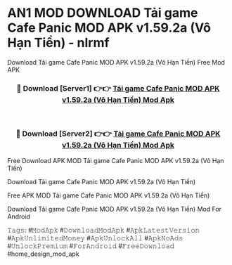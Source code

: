 # AN1 MOD DOWNLOAD Tải game Cafe Panic MOD APK v1.59.2a (Vô Hạn Tiền) - nlrmf
Download Tải game Cafe Panic MOD APK v1.59.2a (Vô Hạn Tiền) Free Mod APK

<div align="center">
<h3>🔴 Download [Server1] 👉👉 <a href="https://apk-comot.site?title=Tải_game_Cafe_Panic_MOD_APK_v1.59.2a_(Vô_Hạn_Tiền)">Tải game Cafe Panic MOD APK v1.59.2a (Vô Hạn Tiền) Mod Apk</a></h3><br>

<h3>🔴 Download [Server2] 👉👉 <a href="https://apk-comot.site?title=Tải_game_Cafe_Panic_MOD_APK_v1.59.2a_(Vô_Hạn_Tiền)">Tải game Cafe Panic MOD APK v1.59.2a (Vô Hạn Tiền) Mod Apk</a></h3>
</div>


Free Download APK MOD Tải game Cafe Panic MOD APK v1.59.2a (Vô Hạn Tiền)

Download Tải game Cafe Panic MOD APK v1.59.2a (Vô Hạn Tiền) 

Free APK MOD Tải game Cafe Panic MOD APK v1.59.2a (Vô Hạn Tiền) 

Download Tải game Cafe Panic MOD APK v1.59.2a (Vô Hạn Tiền) Mod For Android

𝚃𝚊𝚐𝚜: #𝙼𝚘𝚍𝙰𝚙𝚔 #𝙳𝚘𝚠𝚗𝚕𝚘𝚊𝚍𝙼𝚘𝚍𝙰𝚙𝚔 #𝙰𝚙𝚔𝙻𝚊𝚝𝚎𝚜𝚝𝚅𝚎𝚛𝚜𝚒𝚘𝚗 #𝙰𝚙𝚔𝚄𝚗𝚕𝚒𝚖𝚒𝚝𝚎𝚍𝙼𝚘𝚗𝚎𝚢 #𝙰𝚙𝚔𝚄𝚗𝚕𝚘𝚌𝚔𝙰𝚕𝚕 #𝙰𝚙𝚔𝙽𝚘𝙰𝚍𝚜 #𝚄𝚗𝚕𝚘𝚌𝚔𝙿𝚛𝚎𝚖𝚒𝚞𝚖 #𝙵𝚘𝚛𝙰𝚗𝚍𝚛𝚘𝚒𝚍 #𝙵𝚛𝚎𝚎𝙳𝚘𝚠𝚗𝚕𝚘𝚊𝚍 #home_design_mod_apk